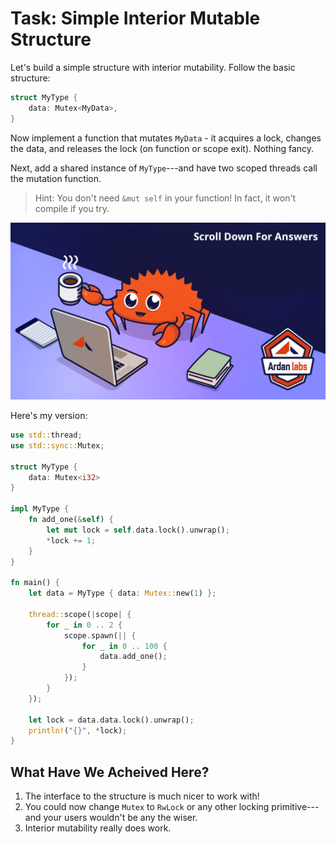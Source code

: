 # Task: Simple Interior Mutable Structure

Let's build a simple structure with interior mutability. Follow the basic structure:

```rust
struct MyType {
    data: Mutex<MyData>,
}
```

Now implement a function that mutates `MyData` - it acquires a lock, changes the data, and releases the lock (on function or scope exit). Nothing fancy.

Next, add a shared instance of `MyType`---and have two scoped threads call the mutation function.

> Hint: You don't need `&mut self` in your function! In fact, it won't compile if you try.

![](../images/ScrollTime.png)

Here's my version:

```rust
use std::thread;
use std::sync::Mutex;

struct MyType {
    data: Mutex<i32>
}

impl MyType {
    fn add_one(&self) {
        let mut lock = self.data.lock().unwrap();
        *lock += 1;
    }
}

fn main() {
    let data = MyType { data: Mutex::new(1) };

    thread::scope(|scope| {
        for _ in 0 .. 2 {
            scope.spawn(|| {
                for _ in 0 .. 100 {
                    data.add_one();
                }
            });
        }
    });

    let lock = data.data.lock().unwrap();
    println!("{}", *lock);
}
```

## What Have We Acheived Here?

1. The interface to the structure is much nicer to work with!
2. You could now change `Mutex` to `RwLock` or any other locking primitive---and your users wouldn't be any the wiser.
3. Interior mutability really does work.
